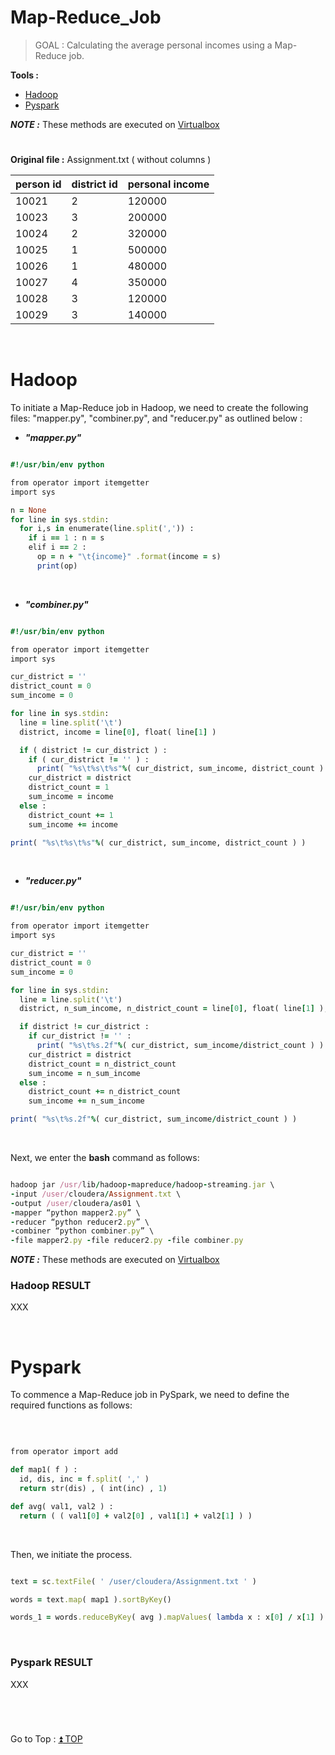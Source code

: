 # Map-Reduce_Job
> GOAL : Calculating the average personal incomes using a Map-Reduce job.


**Tools :**

- [Hadoop](https://github.com/HikariJadeEmpire/Map-Reduce_Job#hadoop)
- [Pyspark](https://github.com/HikariJadeEmpire/Map-Reduce_Job#pyspark)

***NOTE :*** These methods are executed on [Virtualbox](https://www.virtualbox.org/)

#
**Original file :** Assignment.txt ( without columns )
<br>

| person id | district id | personal income |
|-----------|-------------|-----------------|
| 10021 | 2 | 120000 |
| 10023 | 3 | 200000 |
| 10024 | 2 | 320000 |
| 10025 | 1 | 500000 |
| 10026 | 1 | 480000 |
| 10027 | 4 | 350000 |
| 10028 | 3 | 120000 |
| 10029 | 3 | 140000 |

<br>

# Hadoop
To initiate a Map-Reduce job in Hadoop, we need to create the following files: "mapper.py", "combiner.py", and "reducer.py" as outlined below :

- ***"mapper.py"***

```ruby

#!/usr/bin/env python

from operator import itemgetter
import sys

n = None
for line in sys.stdin:
  for i,s in enumerate(line.split(',')) :
    if i == 1 : n = s
    elif i == 2 :
      op = n + "\t{income}" .format(income = s)
      print(op)

```

<br>

- ***"combiner.py"***

```ruby

#!/usr/bin/env python

from operator import itemgetter
import sys

cur_district = ''
district_count = 0
sum_income = 0

for line in sys.stdin:
  line = line.split('\t')
  district, income = line[0], float( line[1] )

  if ( district != cur_district ) :
    if ( cur_district != '' ) :
      print( "%s\t%s\t%s"%( cur_district, sum_income, district_count ) )
    cur_district = district
    district_count = 1
    sum_income = income
  else :
    district_count += 1
    sum_income += income

print( "%s\t%s\t%s"%( cur_district, sum_income, district_count ) )

```

<br>

- ***"reducer.py"***

```ruby

#!/usr/bin/env python

from operator import itemgetter
import sys

cur_district = ''
district_count = 0
sum_income = 0

for line in sys.stdin:
  line = line.split('\t')
  district, n_sum_income, n_district_count = line[0], float( line[1] ), float( line[2] )

  if district != cur_district :
    if cur_district != '' :
      print( "%s\t%s.2f"%( cur_district, sum_income/district_count ) )
    cur_district = district
    district_count = n_district_count
    sum_income = n_sum_income
  else :
    district_count += n_district_count
    sum_income += n_sum_income

print( "%s\t%s.2f"%( cur_district, sum_income/district_count ) )

```
<br>

Next, we enter the **bash** command as follows: <br>

```ruby

hadoop jar /usr/lib/hadoop-mapreduce/hadoop-streaming.jar \
-input /user/cloudera/Assignment.txt \
-output /user/cloudera/as01 \
-mapper “python mapper2.py” \
-reducer “python reducer2.py” \
-combiner “python combiner.py” \
-file mapper2.py -file reducer2.py -file combiner.py

```
***NOTE :*** These methods are executed on [Virtualbox](https://www.virtualbox.org/)
<br>

<h3> Hadoop RESULT </h3>

XXX

<br>

# Pyspark
To commence a Map-Reduce job in PySpark, we need to define the required functions as follows:

<br>

```ruby

from operator import add

def map1( f ) :
  id, dis, inc = f.split( ',' )
  return str(dis) , ( int(inc) , 1)

def avg( val1, val2 ) :
  return ( ( val1[0] + val2[0] , val1[1] + val2[1] ) ) 

```
<br>

Then, we initiate the process.

```ruby

text = sc.textFile( ' /user/cloudera/Assignment.txt ' )

words = text.map( map1 ).sortByKey()

words_1 = words.reduceByKey( avg ).mapValues( lambda x : x[0] / x[1] )

```
<br>

<h3> Pyspark RESULT </h3>

XXX

<br>

# 
Go to Top : [:arrow_double_up: TOP]()
